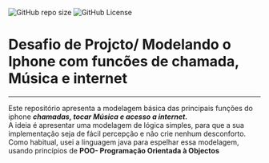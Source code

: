 ![GitHub repo size](https://img.shields.io/github/repo-size/alveshatewa/Mini_Projecto_Cep)
![GitHub License](https://img.shields.io/github/license/alveshatewa/Mini_Projecto_Cep)

<h1> Desafio de Projcto/ Modelando o Iphone com funcões de chamada, Música e internet</h1>
<hr>
<p> Este repositório apresenta a modelagem básica das principais funções do iphone
<strong><i>chamadas, tocar Música e acesso a internet.</i></strong><br>
  A ideia é apresentar uma modelagem de lógica simples, para que a sua implementação 
  seja de fácil percepção e não crie nenhum desconforto.<br>
  Como habitual, usei a linguagem java para espelhar essa modelagem, usando princípios de 
  <strong>POO- Programação Orientada à Objectos</strong>
</p>
